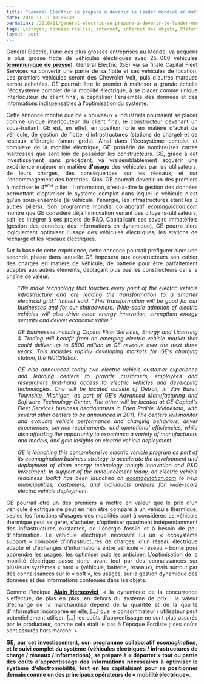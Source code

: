 ```yaml
---
title: "General Electric se prépare à devenir le leader mondial en matière de mobilité électrique"
date: 2010-11-11 18:56:39
permalink: /2010/11/general-electric-se-prepare-a-devenir-le-leader-mondial-en-matiere-de-mobilite-electrique.html
tags: [citoyen, données réelles, internet, internet des objets, Plateforme d'idées, réseaux, smartgrid, VE]
layout: post
---
```


<p style="text-align: justify">General Electric, l'une des plus grosses entreprises au Monde, va acquérir la plus grosse flotte de véhicules électriques avec 25 000 véhicules (<strong><a href="http://www.genewscenter.com/Press-Releases/GE-Announces-Largest-Single-Electric-Vehicle-Commitment-Commits-to-Convert-Half-of-Global-Fleet-by-2015-2caf.aspx" target="_blank">communiqué de presse</a></strong>). General Electric (GE) via sa filiale Capital Fleet Services va convertir une partie de sa flotte et ses véhicules de location. Les premiers véhicules seront des Chevrolet Volt, puis d'autres marques seront achetées. GE pourrait être le premier à maîtriser à grande échelle l'écosystème complet de la mobilité électrique, à se placer comme unique interlocuteur du client final, à capitaliser l'ensemble des données et des informations indispensables à l'optimisation du système.</p>   <!--more-->   <p style="text-align: justify">Cette annonce montre que de « nouveaux » industriels pourraient se placer comme unique interlocuteur du client final, le constructeur devenant un sous-traitant. GE est, en effet, en position forte en matière d'achat de véhicule, de gestion de flotte, d'infrastructures (stations de charge) et de réseaux d'énergie (smart grids). Ainsi dans l'écosystème complet et complexe de la mobilité électrique, GE possède de nombreuses cartes maitresses que sont loin de posséder les constructeurs. GE, grâce à cet investissement sans précédent, va vraisemblablement acquérir une expérience majeure en matière <strong>d'usage</strong> des véhicules par les utilisateurs, de leurs charges, des conséquences sur les réseaux, et sur l'endommagement des batteries. Ainsi GE pourrait devenir un des premiers à maîtriser le 4<sup>ème</sup> pilier : l'information, c'est-à-dire la gestion des données permettant d'optimiser le système complet dans lequel le véhicule n'est qu'un sous-ensemble (le véhicule, l'énergie, les infrastructures étant les 3 autres piliers). Son programme mondial collaboratif <em><a href="http://cts.businesswire.com/ct/CT?id=smartlink&url=http%3A%2F%2Fwww.ecomagination.com%2F&esheet=6508245&lan=en-US&anchor=ecomagination.com&index=2&md5=07bdfda91fbcc6ef711ed953cadd58d5">ecomagination.com</a> </em>montre que GE considère déjà l'innovation venant des citoyens-utilisateurs, sait les intégrer à ses projets de R&D. Capitalisant ses savoirs immatériels (gestion des données, des informations en dynamique), GE pourra alors logiquement optimiser l'usage des véhicules électriques, les stations de recharge et les réseaux électriques.</p> <p style="text-align: justify">Sur la base de cette expérience, cette annonce pourrait préfigurer alors une seconde phase dans laquelle GE imposera aux constructeurs son cahier des charges en matière de véhicule, de batterie pour être parfaitement adaptés aux autres éléments, déplaçant plus bas les constructeurs dans la chaîne de valeur.</p> <p style="padding-left: 30px;text-align: justify"><em>"We make technology that touches every point of the electric vehicle infrastructure and are leading the transformation to a smarter electrical grid," Immelt said. "This transformation will be good for our businesses and for our shareowners. Wide-scale adoption of electric vehicles will also drive clean energy innovation, strengthen energy security and deliver economic value." </em></p> <p style="padding-left: 30px;text-align: justify"><em>GE businesses including Capital Fleet Services, Energy and Licensing & Trading will benefit from an emerging electric vehicle market that could deliver up to $500 million in GE revenue over the next three years. This includes rapidly developing markets for GE's charging station, the WattStation. </em></p> <p style="padding-left: 30px;text-align: justify"><em>GE also announced today two electric vehicle customer experience and learning centers to provide customers, employees and researchers first-hand access to electric vehicles and developing technologies. One will be located outside of Detroit, in Van Buren Township, Michigan, as part of GE's Advanced Manufacturing and Software Technology Center. The other will be located at GE Capital's Fleet Services business headquarters in Eden Prairie, Minnesota, with several other centers to be announced in 2011. The centers will monitor and evaluate vehicle performance and charging behaviors, driver experiences, service requirements, and operational efficiencies, while also affording the opportunity to experience a variety of manufacturers and models, and gain insights on electric vehicle deployment. </em></p> <p style="padding-left: 30px;text-align: justify"><em>GE is launching this comprehensive electric vehicle program as part of its ecomagination business strategy to accelerate the development and deployment of clean energy technology though innovation and R&D investment. In support of the announcement today, an electric vehicle readiness toolkit has been launched on </em><em><a href="http://cts.businesswire.com/ct/CT?id=smartlink&url=http%3A%2F%2Fwww.ecomagination.com%2F&esheet=6508245&lan=en-US&anchor=ecomagination.com&index=2&md5=07bdfda91fbcc6ef711ed953cadd58d5">ecomagination.com</a></em><em> to help municipalities, customers, and individuals prepare for wide-scale electric vehicle deployment.</em></p> <p style="text-align: justify">GE pourrait être un des premiers à mettre en valeur que le prix d'un véhicule électrique ne peut en rien être comparé à un véhicule thermique, seules les fonctions d'usages des mobilités sont à considérer. Le véhicule thermique peut se gérer, s'acheter, s'optimiser quasiment indépendamment des infrastructures existantes, de l'énergie fossile et à besoin de peu d'information. Le véhicule électrique nécessite lui un « écosystème support » composé d'infrastructures de charges, d'un réseau électrique adapté et d'échanges d'informations entre véhicule – réseau – borne pour apprendre les usages, les optimiser puis les anticiper. L'optimisation de la mobilité électrique passe donc avant tout par des connaissances sur plusieurs systèmes « hard » (véhicule, batterie, réseaux), mais surtout par des connaissances sur le « soft », les usages, sur la gestion dynamique des données et des informations contenues dans les objets.</p> <p style="text-align: justify">Comme l'indique <strong><a href="http://w3.u-grenoble3.fr/les_enjeux/2006-supplement/Herscovici/index.php" target="_blank">Alain Herscovici</a></strong>, « la dynamique de la concurrence s'effectue, de plus en plus, en dehors du système de prix : la valeur d'échange de la marchandise dépend de la quantité et de la qualité d'information incorporée en elle, […] que le consommateur / utilisateur peut potentiellement utiliser. […] les coûts d'apprentissage ne sont plus assurés par le producteur, comme cela était le cas à l'époque Fordiste ; ces coûts sont assurés hors marché. ».</p> <p style="text-align: justify"><strong>GE, par cet investissement, son programme collaboratif <em>ecomagination</em>, et le suivi complet du système {véhicules électriques / infrastructures de charge / réseaux / informations}, se prépare à « déporter » tout ou partie des coûts d'apprentissage des informations nécessaires à optimiser le système d'électromobilité, tout en les capitalisant pour se positionner demain comme un des principaux opérateurs de « mobilité électrique».</strong></p>
